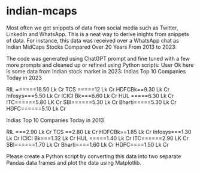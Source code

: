 # indian-mcaps
Most often we get snippets of data from social media such as Twitter, LinkedIn and WhatsApp. This is a neat way to derive inights from snippets of data. For instance, this data was received over a WhatsApp chat as Indian MidCaps Stocks Compared Over 20 Years From 2013 to 2023:

The code was generated using ChatGPT prompt and fine tuned with a few more prompts and cleaned up or refined using Python scripts: User Ok here is some data from Indian stock market in 2023: Indias Top 10 Companies Today in 2023

RIL ======18.50 Lk Cr TCS =====12 Lk Cr HDFCBk==9.30 Lk Cr Infosys===5.50 Lk Cr ICICI Bk===6.60 Lk Cr HUL =====6.30 Lk Cr ITC======5.80 LK Cr SBI======5.30 Lk Cr Bharti=====5.30 Lk Cr HDFC======5.10 Lk Cr

Indias Top 10 Companies Today in 2013

RIL ===2.90 Lk Cr TCS ==2.80 Lk Cr HDFCBk==1.85 Lk Cr Infosys===1.30 Lk Cr ICICI Bk===1.32 Lk Cr HUL =====1.40 Lk Cr ITC======2.90 LK Cr SBI======1.70 Lk Cr Bharti====1.60 Lk Cr HDFC====1.50 Lk Cr

Please create a Python script by converting this data into two separate Pandas data frames and plot the data using Matplotlib.
